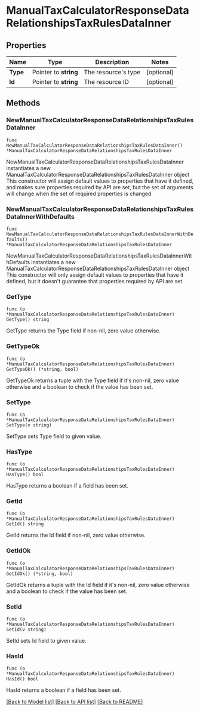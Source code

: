 # ManualTaxCalculatorResponseDataRelationshipsTaxRulesDataInner

## Properties

Name | Type | Description | Notes
------------ | ------------- | ------------- | -------------
**Type** | Pointer to **string** | The resource&#39;s type | [optional] 
**Id** | Pointer to **string** | The resource ID | [optional] 

## Methods

### NewManualTaxCalculatorResponseDataRelationshipsTaxRulesDataInner

`func NewManualTaxCalculatorResponseDataRelationshipsTaxRulesDataInner() *ManualTaxCalculatorResponseDataRelationshipsTaxRulesDataInner`

NewManualTaxCalculatorResponseDataRelationshipsTaxRulesDataInner instantiates a new ManualTaxCalculatorResponseDataRelationshipsTaxRulesDataInner object
This constructor will assign default values to properties that have it defined,
and makes sure properties required by API are set, but the set of arguments
will change when the set of required properties is changed

### NewManualTaxCalculatorResponseDataRelationshipsTaxRulesDataInnerWithDefaults

`func NewManualTaxCalculatorResponseDataRelationshipsTaxRulesDataInnerWithDefaults() *ManualTaxCalculatorResponseDataRelationshipsTaxRulesDataInner`

NewManualTaxCalculatorResponseDataRelationshipsTaxRulesDataInnerWithDefaults instantiates a new ManualTaxCalculatorResponseDataRelationshipsTaxRulesDataInner object
This constructor will only assign default values to properties that have it defined,
but it doesn't guarantee that properties required by API are set

### GetType

`func (o *ManualTaxCalculatorResponseDataRelationshipsTaxRulesDataInner) GetType() string`

GetType returns the Type field if non-nil, zero value otherwise.

### GetTypeOk

`func (o *ManualTaxCalculatorResponseDataRelationshipsTaxRulesDataInner) GetTypeOk() (*string, bool)`

GetTypeOk returns a tuple with the Type field if it's non-nil, zero value otherwise
and a boolean to check if the value has been set.

### SetType

`func (o *ManualTaxCalculatorResponseDataRelationshipsTaxRulesDataInner) SetType(v string)`

SetType sets Type field to given value.

### HasType

`func (o *ManualTaxCalculatorResponseDataRelationshipsTaxRulesDataInner) HasType() bool`

HasType returns a boolean if a field has been set.

### GetId

`func (o *ManualTaxCalculatorResponseDataRelationshipsTaxRulesDataInner) GetId() string`

GetId returns the Id field if non-nil, zero value otherwise.

### GetIdOk

`func (o *ManualTaxCalculatorResponseDataRelationshipsTaxRulesDataInner) GetIdOk() (*string, bool)`

GetIdOk returns a tuple with the Id field if it's non-nil, zero value otherwise
and a boolean to check if the value has been set.

### SetId

`func (o *ManualTaxCalculatorResponseDataRelationshipsTaxRulesDataInner) SetId(v string)`

SetId sets Id field to given value.

### HasId

`func (o *ManualTaxCalculatorResponseDataRelationshipsTaxRulesDataInner) HasId() bool`

HasId returns a boolean if a field has been set.


[[Back to Model list]](../README.md#documentation-for-models) [[Back to API list]](../README.md#documentation-for-api-endpoints) [[Back to README]](../README.md)


